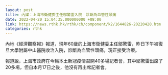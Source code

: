 ```yaml
---
layout: post
title: 內媒：上海市衛健委主任鄔驚雷入院　診斷為血管性頭痛
date: 2022-04-20 15:04:35.000000000 +08:00
link: https://news.rthk.hk/rthk/ch/component/k2/1644826-20220420.htm
categories: rthk
---
```


內地《經濟觀察報》報道，現年60歲的上海市衛健委主任鄔驚雷，昨日下午被復旦大學附屬中山醫院收治入院，診斷為血管性頭痛，現正接受治療。

報道說，上海市政府在今輪本土新冠疫情召開40多場記者會，其中鄔驚雷出席了20多場，但自本月17日之後，他沒有再出席記者會。
